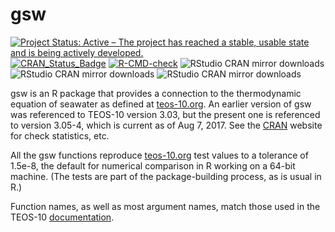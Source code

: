 # gsw

[![Project Status: Active – The project has reached a stable, usable
state and is being actively
developed.](http://www.repostatus.org/badges/latest/active.svg)](https://www.repostatus.org/)
[![CRAN\_Status\_Badge](https://www.r-pkg.org/badges/version/gsw)](https://cran.r-project.org/package=gsw)
[![R-CMD-check](https://github.com/TEOS-10/GSW-R/actions/workflows/R-CMD-check.yaml/badge.svg)](https://github.com/TEOS-10/GSW-R/actions/workflows/R-CMD-check.yaml)
![RStudio CRAN mirror downloads](http://cranlogs.r-pkg.org/badges/last-month/gsw)
![RStudio CRAN mirror downloads](http://cranlogs.r-pkg.org/badges/last-week/gsw)
![RStudio CRAN mirror downloads](http://cranlogs.r-pkg.org/badges/last-day/gsw)

gsw is an R package that provides a connection to the thermodynamic equation of
seawater as defined at [teos-10.org](http://www.teos-10.org).  An earlier version
of gsw was referenced to TEOS-10 version 3.03, but the present one is
referenced to version 3.05-4, which is current as of Aug 7, 2017. See the
[CRAN](https://cran.r-project.org/package=gsw) website for check statistics,
etc.

All the gsw functions reproduce [teos-10.org](http://www.teos-10.org) test
values to a tolerance of 1.5e-8, the default for numerical comparison in R
working on a 64-bit machine. (The tests are part of the package-building
process, as is usual in R.)

Function names, as well as most argument names, match those used in the TEOS-10
[documentation](http://www.teos-10.org/pubs/gsw/html/gsw_contents.html).

